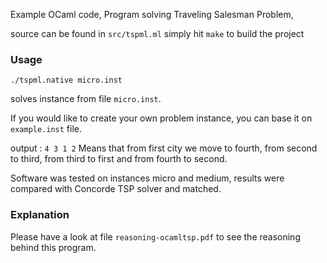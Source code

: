 Example OCaml code,
Program solving Traveling Salesman Problem,

source can be found in `src/tspml.ml`
simply hit `make` to build the project

### Usage

`./tspml.native micro.inst`

solves instance from file `micro.inst`.

If you would like to create your own problem instance,
you can base it on `example.inst` file.

output : `4 3 1 2`
Means that from first city we move to fourth, from second to third,
from third to first and from fourth to second.

Software was tested on instances micro and medium, results were compared
with Concorde TSP solver and matched.

### Explanation

Please have a look at file `reasoning-ocamltsp.pdf` to see the reasoning behind this program.
